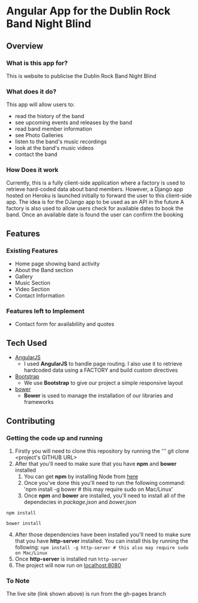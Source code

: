 # Angular App for the Dublin Rock Band Night Blind

## Overview

### What is this app for?
This is website to publicise the Dublin Rock Band Night Blind

### What does it do?

This app will allow users to:
- read the history of the band
- see upcoming events and releases by the band
- read band member information
- see Photo Galleries
- listen to the band's music recordings
- look at the band's music videos
- contact the band

### How Does it work

Currently, this is a fully client-side application where a factory is used to retrieve hard-coded data about band members. However, a Django app hosted on Heroku is launched initially to forward the user to this client-side app. The idea is for the DJango app to be used as an API in the future
A factory is also used to allow users check for available dates to book the band. Once an available date is found the user can confirm the booking

## Features

### Existing Features
- Home page showing band activity
- About the Band section
- Gallery
- Music Section
- Video Section
- Contact Information

### Features left to Implement
- Contact form for availabiliity and quotes

## Tech Used
- [AngularJS](http://angularjs.org/)
	- I used **AngularJS** to handle page routing. I also use it to retrieve hardcoded data using a FACTORY and build custom directives
- [Bootstrap](http://getbootstrap.com/)
	- We use **Bootstrap** to give our project a simple responsive layout
- [bower](https://bower.io/)
	- **Bower** is used to manage the installation of our libraries and frameworks

## Contributing

### Getting the code up and running
1. Firstly you will need to clone this repository by running the ''' git clone <project's GITHUB URL>
2. After that you'll need to make sure that you have **npm** and **bower** installed
	1. You can get **npm** by installing Node from [here](https://nodejs.org/en/)
	2. Once you've done this you'll need to run the following command:
		'npm install -g bower # this may require sudo on Mac/Linux'
	3. Once **npm** and **bower** are installed, you'll need to install all of the dependecies in *package.json* and *bower.json*
  ```
  npm install

  bower install
  ```

4. After those dependencies have been installed you'll need to make sure that you have **http-server** installed. You can install this by running the following: ```npm install -g http-server # this also may require sudo on Mac/Linux```
5. Once **http-server** is installed run ```http-server```
6. The project will now run on [localhost:8080](http://127.0.0.1:8080)


### To Note
The live site (link shown above) is run from the gh-pages branch